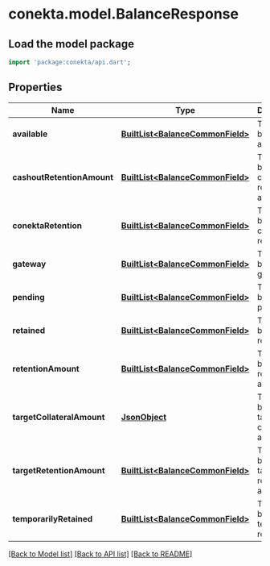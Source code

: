 # conekta.model.BalanceResponse

## Load the model package
```dart
import 'package:conekta/api.dart';
```

## Properties
Name | Type | Description | Notes
------------ | ------------- | ------------- | -------------
**available** | [**BuiltList&lt;BalanceCommonField&gt;**](BalanceCommonField.md) | The balance's available | [optional] 
**cashoutRetentionAmount** | [**BuiltList&lt;BalanceCommonField&gt;**](BalanceCommonField.md) | The balance's cashout retention amount | [optional] 
**conektaRetention** | [**BuiltList&lt;BalanceCommonField&gt;**](BalanceCommonField.md) | The balance's conekta retention | [optional] 
**gateway** | [**BuiltList&lt;BalanceCommonField&gt;**](BalanceCommonField.md) | The balance's gateway | [optional] 
**pending** | [**BuiltList&lt;BalanceCommonField&gt;**](BalanceCommonField.md) | The balance's pending | [optional] 
**retained** | [**BuiltList&lt;BalanceCommonField&gt;**](BalanceCommonField.md) | The balance's retained | [optional] 
**retentionAmount** | [**BuiltList&lt;BalanceCommonField&gt;**](BalanceCommonField.md) | The balance's retention amount | [optional] 
**targetCollateralAmount** | [**JsonObject**](.md) | The balance's target collateral amount | [optional] 
**targetRetentionAmount** | [**BuiltList&lt;BalanceCommonField&gt;**](BalanceCommonField.md) | The balance's target retention amount | [optional] 
**temporarilyRetained** | [**BuiltList&lt;BalanceCommonField&gt;**](BalanceCommonField.md) | The balance's temporarily retained | [optional] 

[[Back to Model list]](../README.md#documentation-for-models) [[Back to API list]](../README.md#documentation-for-api-endpoints) [[Back to README]](../README.md)


